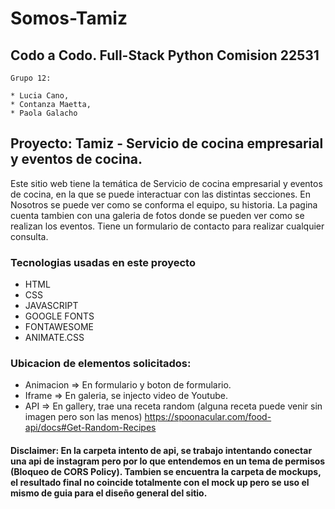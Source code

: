 # Somos-Tamiz 

## Codo a Codo. Full-Stack Python Comision 22531

```
Grupo 12:

* Lucia Cano,
* Contanza Maetta,
* Paola Galacho
```

## Proyecto: Tamiz - Servicio de cocina empresarial y eventos de cocina.

Este sitio web tiene la temática de Servicio de cocina empresarial y eventos de cocina, en la que se puede interactuar con las distintas secciones. En Nosotros se puede ver como se conforma el equipo, su historia. La pagina cuenta tambien con una galeria de fotos donde se pueden ver como se realizan los eventos. Tiene un formulario de contacto para realizar cualquier consulta.

### Tecnologias usadas en este proyecto

* HTML
* CSS
* JAVASCRIPT
* GOOGLE FONTS
* FONTAWESOME
* ANIMATE.CSS

### Ubicacion de elementos solicitados:

* Animacion => En formulario y boton de formulario.
* Iframe => En galeria, se injecto video de Youtube.
* API => En gallery, trae una receta random (alguna receta puede venir sin imagen pero son las menos)
         https://spoonacular.com/food-api/docs#Get-Random-Recipes
         
         
#### Disclaimer: En la carpeta intento de api, se trabajo intentando conectar una api de instagram pero por lo que entendemos en un tema de permisos (Bloqueo de CORS Policy). Tambien se encuentra la carpeta de mockups, el resultado final no coincide totalmente con el mock up pero se uso el mismo de guia para el diseño general del sitio.
       
